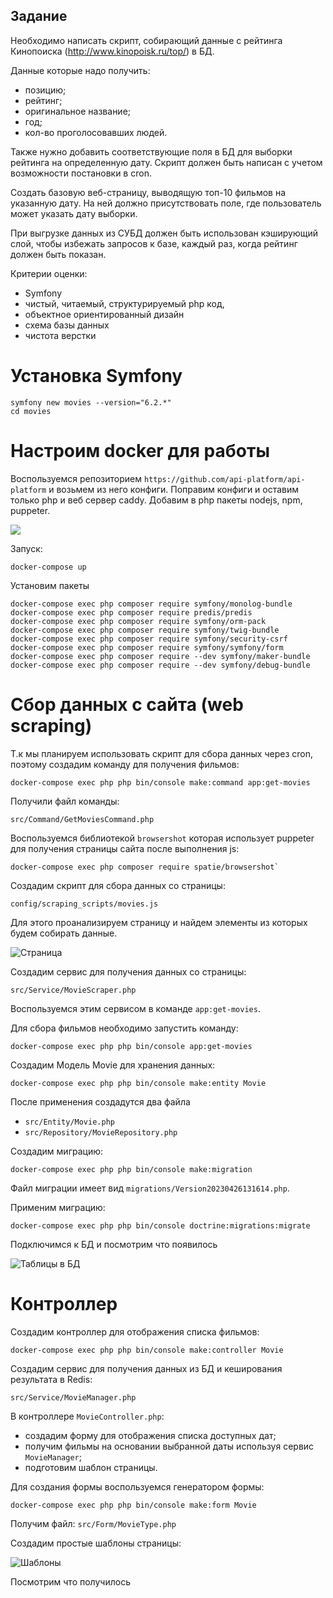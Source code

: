 ## Задание

Необходимо написать скрипт, собирающий данные с рейтинга Кинопоиска
(http://www.kinopoisk.ru/top/) в БД.

Данные которые надо получить:
- позицию;
- рейтинг;
- оригинальное название;
- год;
- кол-во проголосовавших людей.

Также нужно добавить соответствующие поля в БД для выборки рейтинга на определенную дату.
Скрипт должен быть написан с учетом возможности постановки в cron.

Cоздать базовую веб-страницу, выводящую топ-10 фильмов на указанную дату.
На ней должно присутствовать поле, где пользователь может указать дату выборки.

При выгрузке данных из СУБД должен быть использован кэширующий слой, чтобы избежать запросов к базе, 
каждый раз, когда рейтинг должен быть показан.

Критерии оценки:
- Symfony
- чистый, читаемый, структурируемый php код,
- объектное ориентированный дизайн
- схема базы данных
- чистота верстки

# Установка Symfony
```shell
symfony new movies --version="6.2.*"
cd movies
```

# Настроим docker для работы
Воспользуемся репозиторием `https://github.com/api-platform/api-platform` и возьмем из него конфиги.
Поправим конфиги и оставим только php и веб сервер caddy.
Добавим в php пакеты nodejs, npm, puppeter.

![](images/files-for-docker.png)

Запуск:
```shell
docker-compose up
```

Установим пакеты
```shell
docker-compose exec php composer require symfony/monolog-bundle
docker-compose exec php composer require predis/predis
docker-compose exec php composer require symfony/orm-pack
docker-compose exec php composer require symfony/twig-bundle
docker-compose exec php composer require symfony/security-csrf
docker-compose exec php composer require symfony/symfony/form
docker-compose exec php composer require --dev symfony/maker-bundle
docker-compose exec php composer require --dev symfony/debug-bundle
```


# Сбор данных с сайта (web scraping)
Т.к мы планируем использовать скрипт для сбора данных через cron, поэтому
создадим команду для получения фильмов:
```shell
docker-compose exec php php bin/console make:command app:get-movies
```
Получили файл команды:
```
src/Command/GetMoviesCommand.php
```
Воспользуемся библиотекой `browsershot` которая использует puppeter для получения страницы сайта после выполнения js:
```shell
docker-compose exec php composer require spatie/browsershot`
```
Создадим скрипт для сбора данных со страницы:
```
config/scraping_scripts/movies.js
```
Для этого проанализируем страницу и найдем элементы из которых будем собирать данные.

![Страница](images/page.png)

Создадим сервис для получения данных со страницы:
```
src/Service/MovieScraper.php
```
Воспользуемся этим сервисом в команде `app:get-movies`.

Для сбора фильмов необходимо запустить команду:

```shell
docker-compose exec php php bin/console app:get-movies
```
Создадим Модель Movie для хранения данных:
```shell
docker-compose exec php php bin/console make:entity Movie
```
После применения создадутся два файла 
- `src/Entity/Movie.php`
- `src/Repository/MovieRepository.php`

Создадим миграцию:
```shell
docker-compose exec php php bin/console make:migration
```
Файл миграции имеет вид `migrations/Version20230426131614.php`.

Применим миграцию:
```shell
docker-compose exec php php bin/console doctrine:migrations:migrate
```

Подключимся к БД и посмотрим что появилось

![Таблицы в БД](images/db.png)





# Контроллер
Создадим контроллер для отображения списка фильмов:
```shell
docker-compose exec php php bin/console make:controller Movie
```

Создадим сервис для получения данных из БД и кеширования результата в Redis:
```
src/Service/MovieManager.php
```

В контроллере `MovieController.php`:
 - создадим форму для отображения списка доступных дат;
 - получим фильмы на основании выбранной даты используя сервис `MovieManager`;
 - подготовим шаблон страницы.


Для создания формы воспользуемся генератором формы:
```shell
docker-compose exec php php bin/console make:form Movie
```
Получим файл: `src/Form/MovieType.php` 

Создадим простые шаблоны страницы:

![Шаблоны](images/twig.png)

Посмотрим что получилось